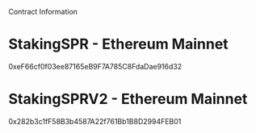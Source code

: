 Contract Information

# StakingSPR - Ethereum Mainnet
0xeF66cf0f03ee87165eB9F7A785C8FdaDae916d32

# StakingSPRV2 - Ethereum Mainnet
0x282b3c1fF58B3b4587A22f761Bb1B8D2994FEB01
